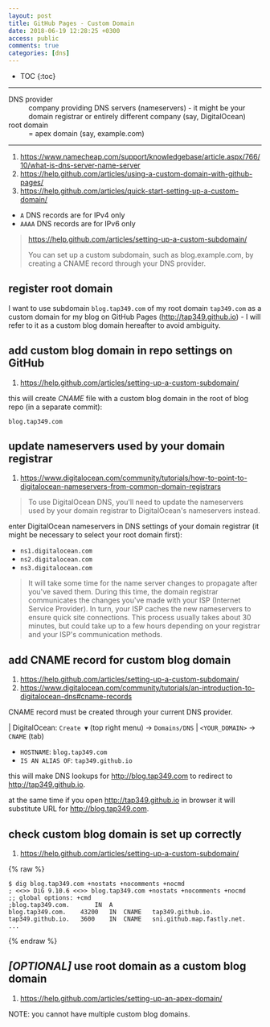 ```yaml
---
layout: post
title: GitHub Pages - Custom Domain
date: 2018-06-19 12:28:25 +0300
access: public
comments: true
categories: [dns]
---
```


<!-- @format -->

<!-- more -->

<!-- prettier-ignore -->
* TOC
{:toc}
<hr>

<dl>
  <dt>DNS provider</dt>
  <dd>
    company providing DNS servers (nameservers) - it might be your domain
    registrar or entirely different company (say, DigitalOcean)
  </dd>

  <dt>root domain</dt>
  <dd>= apex domain (say, example.com)</dd>
</dl>

<hr>

1. <https://www.namecheap.com/support/knowledgebase/article.aspx/766/10/what-is-dns-server-name-server>
2. <https://help.github.com/articles/using-a-custom-domain-with-github-pages/>
3. <https://help.github.com/articles/quick-start-setting-up-a-custom-domain/>

- `A` DNS records are for IPv4 only
- `AAAA` DNS records are for IPv6 only

> <https://help.github.com/articles/setting-up-a-custom-subdomain/>
>
> You can set up a custom subdomain, such as blog.example.com, by creating a
> CNAME record through your DNS provider.

## register root domain

I want to use subdomain `blog.tap349.com` of my root domain `tap349.com` as a
custom domain for my blog on GitHub Pages (<http://tap349.github.io>) - I will
refer to it as a custom blog domain hereafter to avoid ambiguity.

## add custom blog domain in repo settings on GitHub

1. <https://help.github.com/articles/setting-up-a-custom-subdomain/>

this will create _CNAME_ file with a custom blog domain in the root of blog repo
(in a separate commit):

```
blog.tap349.com
```

## update nameservers used by your domain registrar

1. <https://www.digitalocean.com/community/tutorials/how-to-point-to-digitalocean-nameservers-from-common-domain-registrars>

> To use DigitalOcean DNS, you'll need to update the nameservers used by your
> domain registrar to DigitalOcean's nameservers instead.

enter DigitalOcean nameservers in DNS settings of your domain registrar (it
might be necessary to select your root domain first):

- `ns1.digitalocean.com`
- `ns2.digitalocean.com`
- `ns3.digitalocean.com`

> It will take some time for the name server changes to propagate after you've
> saved them. During this time, the domain registrar communicates the changes
> you've made with your ISP (Internet Service Provider). In turn, your ISP
> caches the new nameservers to ensure quick site connections. This process
> usually takes about 30 minutes, but could take up to a few hours depending on
> your registrar and your ISP's communication methods.

## add CNAME record for custom blog domain

1. <https://help.github.com/articles/setting-up-a-custom-subdomain/>
2. <https://www.digitalocean.com/community/tutorials/an-introduction-to-digitalocean-dns#cname-records>

CNAME record must be created through your current DNS provider.

<!-- prettier-ignore -->
| DigitalOcean: `Create ▼` (top right menu) → `Domains/DNS`
| `<YOUR_DOMAIN>` → `CNAME` (tab)

- `HOSTNAME`: `blog.tap349.com`
- `IS AN ALIAS OF`: `tap349.github.io`

this will make DNS lookups for <http://blog.tap349.com> to redirect to
<http://tap349.github.io>.

at the same time if you open <http://tap349.github.io> in browser it will
substitute URL for <http://blog.tap349.com>.

## check custom blog domain is set up correctly

1. <https://help.github.com/articles/setting-up-a-custom-subdomain/>

{% raw %}

```
$ dig blog.tap349.com +nostats +nocomments +nocmd
; <<>> DiG 9.10.6 <<>> blog.tap349.com +nostats +nocomments +nocmd
;; global options: +cmd
;blog.tap349.com.		IN	A
blog.tap349.com.	43200	IN	CNAME	tap349.github.io.
tap349.github.io.	3600	IN	CNAME	sni.github.map.fastly.net.
...
```

{% endraw %}

## _[OPTIONAL]_ use root domain as a custom blog domain

1. <https://help.github.com/articles/setting-up-an-apex-domain/>

NOTE: you cannot have multiple custom blog domains.
